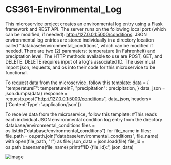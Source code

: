 # CS361-Environmental_Log

This microservice project creates an environmental log entry using a Flask framework and REST API. The server runs on the following local port (which can be modified, if needed): http://127.0.0.1:5000/conditions. JSON environmental log entries are stored individually in a directory location called "database/environmental_conditions", which can be modified if needed. There are two (2) paramaters: temperature (in Fahrenheit) and preciptation level. The HTTP methods available to use are POST, GET, and DELETE. DELETE requires input of a log's associated ID.
The user must import json, requests, and os into their code for this microservice to be functional.  

To request data from the microservice, follow this template:
    data = {
        "temperatureF": temperatureInF,
        "precipitation": precipitation,
    }
    data_json = json.dumps(data)
    response = requests.post("http://127.0.0.1:5000/conditions", data_json, headers={'Content-Type': 'application/json'})

To receive data from the microservice, follow this template:
#This reads each individual JSON environmental condition log entry from the directory database/environmental_conditions
    files = os.listdir("database/environmental_conditions")
    for file_name in files:
        file_path = os.path.join("database/environmental_conditions", file_name)
        with open(file_path, "r") as file:
            json_data = json.load(file)
            file_id = os.path.basename(file_name)
            print(f"ID {file_id}:", json_data)

![image](https://github.com/elizabeth-gitcode/CS361-Environmental_Log/assets/167137109/d26fe12c-eeca-48ab-a02a-7d7fb4e4ced7)
